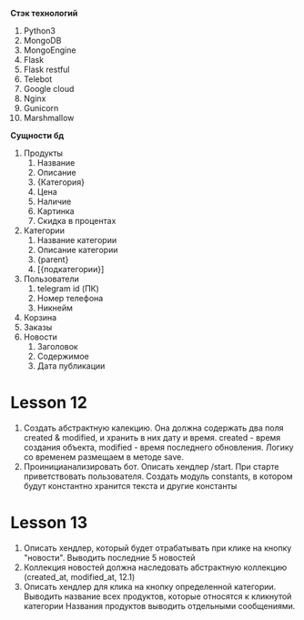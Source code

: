 **Стэк технологий**
1) Python3
2) MongoDB
3) MongoEngine
4) Flask
5) Flask restful
6) Telebot
7) Google cloud
8) Nginx
9) Gunicorn
10) Marshmallow


**Сущности бд**
1) Продукты
   1. Название
   2. Описание
   3. {Категория}
   4. Цена
   5. Наличие
   6. Картинка
   7. Скидка в процентах
2) Категории
   1. Название категории
   2. Описание категории
   3. {parent}
   4. [{подкатегории}]
3) Пользователи
   1. telegram id (ПК)
   2. Номер телефона
   3. Никнейм
4) Корзина
5) Заказы
6) Новости
   1. Заголовок
   2. Содержимое
   3. Дата публикации
   

# Lesson 12
1) Создать абстрактную калекцию. Она должна содержать два поля created & modified, и хранить в них дату и время.
created - время создания объекта, modified - время последнего обновления. Логику со временем размещаем в методе save.
2) Проиницианализировать бот. Описать хендлер /start.
   При старте приветствовать пользователя. Создать модуль constants, в котором будут константно хранится текста и другие константы
   
# Lesson 13
1) Описать хендлер, который будет отрабатывать при клике на кнопку "новости". Выводить последние 5 новостей
2) Коллекция новостей должна наследовать абстрактную коллекцию (created_at, modified_at, 12.1)
3) Описать хендлер для клика на кнопку определенной категории. Выводить название всех продуктов, которые относятся к кликнутой категории
   Названия продуктов выводить отдельными сообщениями.
